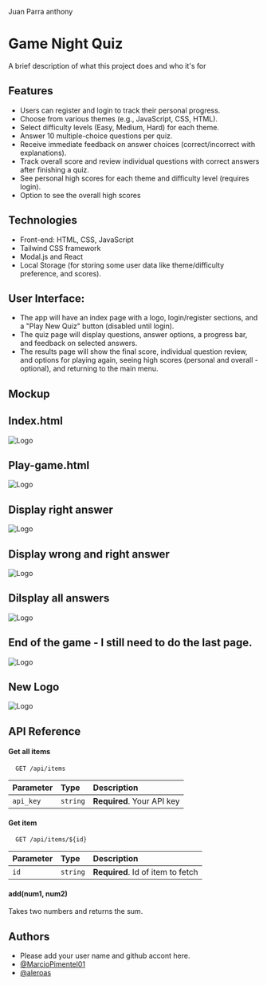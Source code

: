 Juan Parra
anthony
# Game Night Quiz

A brief description of what this project does and who it's for


## Features

- Users can register and login to track their personal progress.
- Choose from various themes (e.g., JavaScript, CSS, HTML).
- Select difficulty levels (Easy, Medium, Hard) for each theme.
- Answer 10 multiple-choice questions per quiz.
- Receive immediate feedback on answer choices (correct/incorrect with explanations).
- Track overall score and review individual questions with correct answers after finishing a quiz.
- See personal high scores for each theme and difficulty level (requires login).
- Option to see the overall high scores 



## Technologies 

- Front-end: HTML, CSS, JavaScript 
- Tailwind CSS framework
- Modal.js and React
- Local Storage (for storing some user data like theme/difficulty preference, and scores).


## User Interface:

- The app will have an index page with a logo, login/register sections, and a "Play New Quiz" button (disabled until login).
- The quiz page will display questions, answer options, a progress bar, and feedback on selected answers.
- The results page will show the final score, individual question review, and options for playing again, seeing high scores (personal and overall - optional), and returning to the main menu.

## Mockup
## Index.html
![Logo](https://onedrive.live.com/embed?resid=39761E70E3F1CCCA%2112010&authkey=%21ANrfo5dN4ui9MLQ&height=660)
## Play-game.html
![Logo](https://onedrive.live.com/embed?resid=39761E70E3F1CCCA%2112009&authkey=%21ADeSwnEs3LR53do&height=660)
## Display right answer
![Logo](https://onedrive.live.com/embed?resid=39761E70E3F1CCCA%2112007&authkey=%21AA1ZTXVt8-WX-7U&height=660)
## Display wrong and right answer
![Logo](https://onedrive.live.com/embed?resid=39761E70E3F1CCCA%2112003&authkey=%21APxDBzFdzuVfO_I&height=660)
## Dilsplay all answers
![Logo](https://onedrive.live.com/embed?resid=39761E70E3F1CCCA%2112005&authkey=%21AGafXfE6QqpTpww&height=660)
## End of the game - I still need to do the last page.
![Logo](https://onedrive.live.com/embed?resid=39761E70E3F1CCCA%2112005&authkey=%21AGafXfE6QqpTpww&height=660)
## New Logo
![Logo](https://onedrive.live.com/embed?resid=39761E70E3F1CCCA%2112008&authkey=%21AKSt0lCyNYCPeRc&height=660)




## API Reference

#### Get all items

```http
  GET /api/items
```

| Parameter | Type     | Description                |
| :-------- | :------- | :------------------------- |
| `api_key` | `string` | **Required**. Your API key |

#### Get item

```http
  GET /api/items/${id}
```

| Parameter | Type     | Description                       |
| :-------- | :------- | :-------------------------------- |
| `id`      | `string` | **Required**. Id of item to fetch |

#### add(num1, num2)

Takes two numbers and returns the sum.


## Authors

- Please add your user name and github accont here.
- [@MarcioPimentel01](https://www.github.com/MarcioPimentel01)
- [@aleroas](https://github.com/aleroas)

